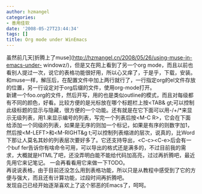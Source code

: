 ```yaml
---
author: hzmangel
categories:
- 善用佳软
date: '2008-05-27T23:44:34'
tags: []
title: Org mode under WinEmacs
---
```

虽然前几天[折腾上了muse](http://hzmangel.cn/2008/05/26/using-muse-in-emacs-under-
windowz/)，但是又在网上看到了另一个org mode，而且以前也看别人提过一次，说它的表格功能很好用，所以心又痒了，于是乎，下载，安装。  
和muse一样，解压后，在配置文件中加上两行就行了，一行指定org的el文件存放的位置，另一行设定对于org后缀的文件，使用org-mode打开。  
新建一个foo.org的文件，然后开写，用的也是类似outline的模式，而且对每级都有不同的颜色，好看。比较方便的是光标放在哪个标题栏上按&lt;TAB&
gt;可以控制此级标题的显示与隐藏，很方便的一个功能。还有就是在它下面可以用-/+/*来显示无级列表，用1.来显示编号的列表，写完一个列表后按&lt;M-C
R&gt;，它会在下面给添加一个同级的列表，如果是无序的则加一个标记，如果是有序的则数字加1，然后按&lt;M-LEFT&gt;和&lt;M-RIGHT&g
t;可以控制列表缩进的层次，说真的，比Word下那让人莫名其妙的列表层次要好多了。它还支持导出，&lt;C-c&gt;&lt;C-e&gt;后会有一个buf
fer告诉你有啥命令可用，可以导出的格式还是满多的，不过目前我的需求，大概就是HTML了吧，还没弄明白能不能给代码加高亮，过过再折腾吧，最近先用它来记笔记。
一会再看看用它来做一下TODO。  
再说说表格，由于目前还没怎么用到表格功能，所以只是从教程中感受到了它的方便与强大，而且还有计算功能，过段时间再折腾吧。  
发现自己已经开始逐渐喜欢上了这个邪恶的Emacs了，呵呵。